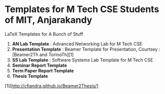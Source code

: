 Templates for M Tech CSE Students of MIT, Anjarakandy
=====================================================

LaTeX Templates for A Bunch of Stuff

1. **AN Lab Template** : Advanced Networking Lab for M Tech CSE
2. **Presentation Template** : Beamer Template for Presentation, Courtsey : [Beamer2Th and TorinoTh][1]
3. **SS Lab Template** : Software Systems Lab Template for M Tech CSE
4. **Seminar Report Template**
5. **Term Paper Report Template**
6. **Thesis Template**

[1][http://cfiandra.github.io/Beamer2Thesis/]